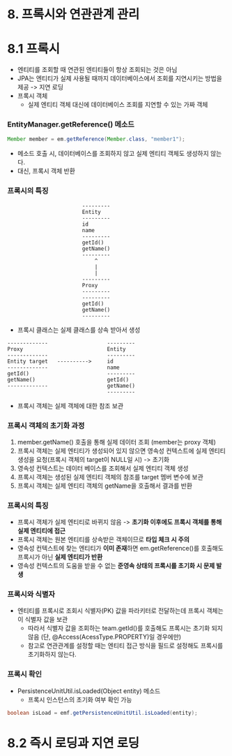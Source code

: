 
# 8. 프록시와 연관관계 관리

# 8.1 프록시

* 엔티티를 조회할 때 연관된 엔티티들이 항상 조회되는 것은 아님
* JPA는 엔티티가 실제 사용될 때까지 데이터베이스에서 조회를 지연시키는 방법을 제공 -> 지연 로딩
* 프록시 객체
	* 실제 엔티티 객체 대신에 데이터베이스 조회를 지연할 수 있는 가짜 객체

### EntityManager.getReference() 메소드
```java
Member member = em.getReference(Member.class, "member1");
```
* 메소드 호출 시, 데이터베이스를 조회하지 않고 실제 엔티티 객체도 생성하지 않는다.
* 대신, 프록시 객체 반환

### 프록시의 특징
```
						---------
						Entity
						---------
						id
						name
						---------
						getId()
						getName()
						---------
						    ^
						    |
						    |
						---------
						Proxy
						---------
						---------
						getId()
						getName()
						---------

```
* 프록시 클래스는 실제 클래스를 상속 받아서 생성
```
-------------					---------
Proxy							Entity
-------------					---------
Entity target	---------->		id
-------------					name
getId()							---------
getName()						getId()
-------------					getName()
								---------
```
* 프록시 객체는 실제 객체에 대한 참조 보관

### 프록시 객체의 초기화 과정

1. member.getName() 호출을 통해 실제 데이터 조회 (member는 proxy 객체)
2. 프록시 객체는 실제 엔티티가 생성되어 있지 않으면 영속성 컨텍스트에 실제 엔티티 생성을 요청(프록시 객체의 target이 NULL일 시) -> 초기화
3. 영속성 컨텍스트는 데이터 베이스를 조회해서 실제 엔티티 객체 생성
4. 프록시 객체는 생성된 실제 엔티티 객체의 참조를 target 멤버 변수에 보관
5. 프록시 객체는 실제 엔티티 객체의 getName을 호출해서 결과를 반환

### 프록시의 특징

* 프록시 객체가 실제 엔티티로 바뀌지 않음 -> **초기화 이후에도 프록시 객체를 통해 실제 엔티티에 접근**
* 프록시 객체는 원본 엔티티를 상속받은 객체이므로 **타입 체크 시 주의**
* 영속성 컨텍스트에 찾는 엔티티가 **이미 존재**하면 em.getReference()를 호출해도 프록시가 아닌 **실제 엔티티가 반환**
* 영속성 컨텍스트의 도움을 받을 수 없는 **준영속 상태의 프록시를 초기화 시 문제 발생**

### 프록시와 식별자

* 엔티티를 프록시로 조회시 식별자(PK) 값을 파라키터로 전달하는데 프록시 객체는 이 식별자 값을 보관
	* 따라서 식별자 값을 조회하는 team.getId()를 호출해도 프록시는 초기화 되지 않음 (단, @Access(AcessType.PROPERTY)일 경우에만)
	* 참고로 연관관계를 설정할 때는 엔티티 접근 방식을 필드로 설정해도 프록시를 초기화하지 않는다.

### 프록시 확인

* PersistenceUnitUtil.isLoaded(Object entity) 메소드
	* 프록시 인스턴스의 초기화 여부 확인 가능
```java
boolean isLoad = emf.getPersistenceUnitUtil.isLoaded(entity);
```

# 8.2 즉시 로딩과 지연 로딩

<!--stackedit_data:
eyJoaXN0b3J5IjpbNjA0ODI1Nzk5LDExMzU3Nzc5MDMsLTEyND
A0NjMzNjcsLTE2NTAyOTg1OSwxMzU2OTk3ODEzLDIwOTMwMTg2
OTUsLTc5MjA1NDA1NiwxMTk3MDUyODE5LDExMjg0MDM2MTMsLT
E0MDQxMzkwMzVdfQ==
-->